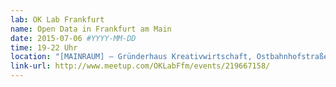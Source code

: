 ```yaml
---
lab: OK Lab Frankfurt
name: Open Data in Frankfurt am Main
date: 2015-07-06 #YYYY-MM-DD
time: 19-22 Uhr
location: "[MAINRAUM] – Gründerhaus Kreativwirtschaft, Ostbahnhofstraße 15, Frankfurt"
link-url: http://www.meetup.com/OKLabFfm/events/219667158/
---
```

